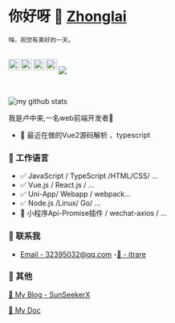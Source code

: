 <!--
 * @Descripttion: 
 * @version: 
 * @Author: Zhonglai
 * @Date: 2020-08-05 23:12:22
 * @LastEditTime: 2020-09-06 14:42:23
-->

# 你好呀 👋 [Zhonglai]() 
`嗨，祝您有美好的一天。`

<br/>

<a href="http://wpa.qq.com/msgrd?v=3&uin=&site=qq&menu=yes">
  <img align="left" alt="itrare" width="22px" src="https://cdn.jsdelivr.net/npm/simple-icons@3.1.0/icons/wechat.svg" />
</a>
<a href="#">
  <img align="left" alt="qq:32395032" width="22px" src="https://cdn.jsdelivr.net/npm/simple-icons@3.1.0/icons/tencentqq.svg" />
</a>
<a href="https://weibo.com/oreshura">
  <img align="left" alt="itrare" width="22px" src="https://cdn.jsdelivr.net/npm/simple-icons@3.1.0/icons/sinaweibo.svg" />
</a>
<a href="https://github.com/luzhonglai">
  <img align="left" alt="itrare" width="22px" src="https://cdn.jsdelivr.net/npm/simple-icons@3.1.0/icons/github.svg" />
</a>

![](https://visitor-badge.glitch.me/badge?page_id=abhisheknaiidu.abhisheknaiidu)

<br />

![my github stats](https://github-readme-stats.vercel.app/api?username=luzhonglai&show_icons=true&hide_border=true)


我是卢中来,一名web前端开发者🚀


- 🌱 最近在做的Vue2源码解析 、typescript


### 📝 工作语言

- ✅ JavaScript / TypeScript /HTML/CSS/ ...
- ✅ Vue.js / React.js / ...
- ✅ Uni-App/ Webapp / webpack...
- ✅ Node.js /Linux/ Go/ ...
- 🔧 小程序Api-Promise插件 / wechat-axios / ...



### 📮 联系我

- [Email - 32395032@qq.com](32395032@qq.com)
-[💬 - itrare]()



### 🤪 其他

[📌 My Blog - SunSeekerX](https://yoouu.cn/)

[📌 My Doc](https://sunseekerx.yoouu.cn/)




